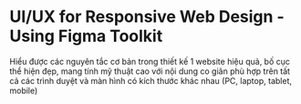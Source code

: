 # UI/UX for Responsive Web Design - Using Figma Toolkit

Hiểu được các nguyên tắc cơ bản trong thiết kế 1 website hiệu quả, bố cục thể hiện
đẹp, mang tính mỹ thuật cao với nội dung co giãn phù hợp trên tất cả các trình
duyệt và màn hình có kích thước khác nhau (PC, laptop, tablet, mobile)